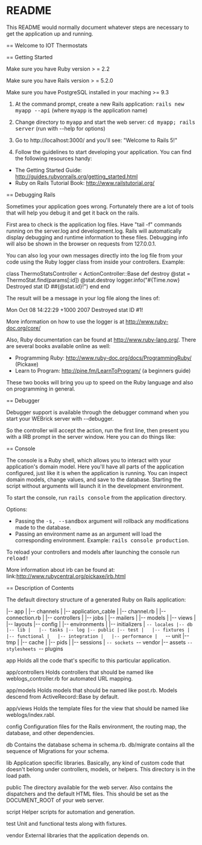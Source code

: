 # README

This README would normally document whatever steps are necessary to get the
application up and running.

== Welcome to IOT Thermostats

== Getting Started

Make sure you have Ruby version > = 2.2

Make sure you have Rails version > = 5.2.0

Make sure you have PostgreSQL installed in your maching >= 9.3


1. At the command prompt, create a new Rails application:
       <tt>rails new myapp --api</tt> (where <tt>myapp</tt> is the application name)

2. Change directory to <tt>myapp</tt> and start the web server:
       <tt>cd myapp; rails server</tt> (run with --help for options)

3. Go to http://localhost:3000/ and you'll see:
       "Welcome to Rails 5!"

4. Follow the guidelines to start developing your application. You can find
the following resources handy:

* The Getting Started Guide: http://guides.rubyonrails.org/getting_started.html
* Ruby on Rails Tutorial Book: http://www.railstutorial.org/


== Debugging Rails

Sometimes your application goes wrong. Fortunately there are a lot of tools that
will help you debug it and get it back on the rails.

First area to check is the application log files. Have "tail -f" commands
running on the server.log and development.log. Rails will automatically display
debugging and runtime information to these files. Debugging info will also be
shown in the browser on requests from 127.0.0.1.

You can also log your own messages directly into the log file from your code
using the Ruby logger class from inside your controllers. Example:

  class ThermoStatsController < ActionController::Base
    def destroy
      @stat = ThermoStat.find(params[:id])
      @stat.destroy
      logger.info("#{Time.now} Destroyed stat ID ##{@stat.id}!")
    end
  end

The result will be a message in your log file along the lines of:

  Mon Oct 08 14:22:29 +1000 2007 Destroyed stat ID #1!

More information on how to use the logger is at http://www.ruby-doc.org/core/

Also, Ruby documentation can be found at http://www.ruby-lang.org/. There are
several books available online as well:

* Programming Ruby: http://www.ruby-doc.org/docs/ProgrammingRuby/ (Pickaxe)
* Learn to Program: http://pine.fm/LearnToProgram/ (a beginners guide)

These two books will bring you up to speed on the Ruby language and also on
programming in general.


== Debugger

Debugger support is available through the debugger command when you start your
WEBrick server with --debugger.

So the controller will accept the action, run the first line, then present you
with a IRB prompt in the server window. Here you can do things like:



== Console

The console is a Ruby shell, which allows you to interact with your
application's domain model. Here you'll have all parts of the application
configured, just like it is when the application is running. You can inspect
domain models, change values, and save to the database. Starting the script
without arguments will launch it in the development environment.

To start the console, run <tt>rails console</tt> from the application
directory.

Options:

* Passing the <tt>-s, --sandbox</tt> argument will rollback any modifications
  made to the database.
* Passing an environment name as an argument will load the corresponding
  environment. Example: <tt>rails console production</tt>.

To reload your controllers and models after launching the console run
<tt>reload!</tt>

More information about irb can be found at:
link:http://www.rubycentral.org/pickaxe/irb.html


== Description of Contents

The default directory structure of a generated Ruby on Rails application:

  |-- app
  |   |-- channels
  |       |-- application_cable
  |         |-- channel.rb
  |         |-- connection.rb
  |   |-- controllers
  |   |-- jobs
  |   |-- mailers
  |   |-- models
  |   |-- views
  |       |-- layouts
  |-- config
  |   |-- environments
  |   |-- initializers
  |   `-- locales
  |-- db
  |-- lib
  |   |-- tasks
  |-- log
  |-- public
  |-- test
  |   |-- fixtures
  |   |-- functional
  |   |-- integration
  |   |-- performance
  |   `-- unit
  |-- tmp
  |   |-- cache
  |   |-- pids
  |   |-- sessions
  |   `-- sockets
  `-- vendor
      |-- assets
          `-- stylesheets
      `-- plugins

app
  Holds all the code that's specific to this particular application.

app/controllers
  Holds controllers that should be named like weblogs_controller.rb for
  automated URL mapping.

app/models
  Holds models that should be named like post.rb. Models descend from
  ActiveRecord::Base by default.

app/views
  Holds the template files for the view that should be named like
  weblogs/index.rabl.

config
  Configuration files for the Rails environment, the routing map, the database,
  and other dependencies.

db
  Contains the database schema in schema.rb. db/migrate contains all the
  sequence of Migrations for your schema.

lib
  Application specific libraries. Basically, any kind of custom code that
  doesn't belong under controllers, models, or helpers. This directory is in
  the load path.

public
  The directory available for the web server. Also contains the dispatchers and the
  default HTML files. This should be set as the DOCUMENT_ROOT of your web
  server.

script
  Helper scripts for automation and generation.

test
  Unit and functional tests along with fixtures. 

vendor
  External libraries that the application depends on.

